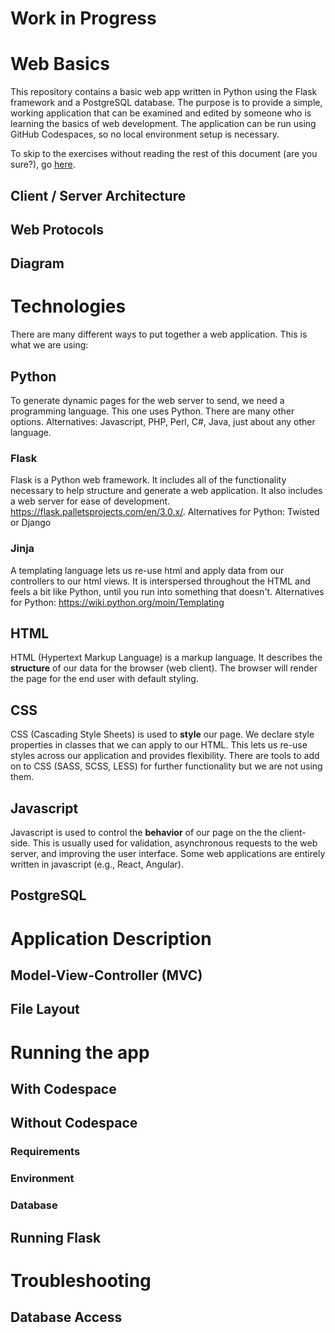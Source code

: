 # Work in Progress

# Web Basics

This repository contains a basic web app written in Python using the Flask framework and a PostgreSQL database. The purpose is to provide a simple, working application that can be examined and edited by someone who is learning the basics of web development. The application can be run using GitHub Codespaces, so no local environment setup is necessary.

To skip to the exercises without reading the rest of this document (are you sure?), go [here](EXERCISES.md).

## Client / Server Architecture
## Web Protocols
## Diagram

# Technologies
There are many different ways to put together a web application. This is what we are using:

## Python

To generate dynamic pages for the web server to send, we need a programming language. This one uses Python. There are many other options. Alternatives: Javascript, PHP, Perl, C#, Java, just about any other language. 

### Flask

Flask is a Python web framework. It includes all of the functionality necessary to help structure and generate a web application. It also includes a web server for ease of development. https://flask.palletsprojects.com/en/3.0.x/. Alternatives for Python: Twisted or Django

### Jinja

A templating language lets us re-use html and apply data from our controllers to our html views. It is interspersed throughout the HTML and feels a bit like Python, until you run into something that doesn't. Alternatives for Python: https://wiki.python.org/moin/Templating

## HTML

HTML (Hypertext Markup Language) is a markup language. It describes the __structure__ of our data for the browser (web client). The browser will render the page for the end user with default styling.

## CSS

CSS (Cascading Style Sheets) is used to __style__ our page. We declare style properties in classes that we can apply to our HTML. This lets us re-use styles across our application and provides flexibility. There are tools to add on to CSS (SASS, SCSS, LESS) for further functionality but we are not using them.

## Javascript

Javascript is used to control the __behavior__ of our page on the the client-side. This is usually used for validation, asynchronous requests to the web server, and improving the user interface. Some web applications are entirely written in javascript (e.g., React, Angular).

## PostgreSQL

# Application Description
## Model-View-Controller (MVC)
## File Layout

# Running the app
## With Codespace
## Without Codespace
### Requirements
### Environment
### Database

## Running Flask

# Troubleshooting
## 
## Database Access
